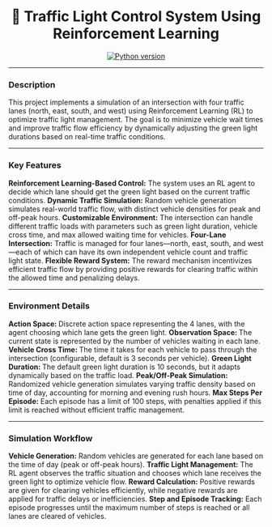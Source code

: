 <h1 align="center">🚦 Traffic Light Control System Using Reinforcement Learning</h1>

<div align="center">

[![Python version](https://img.shields.io/badge/python-3.1+-blue.svg)](https://www.python.org/downloads/)

</div>

-------------------------------------

<h3>Description</h3>
This project implements a simulation of an intersection with four traffic lanes (north, east, south, and west) using Reinforcement Learning (RL) to optimize traffic light management. The goal is to minimize vehicle wait times and improve traffic flow efficiency by dynamically adjusting the green light durations based on real-time traffic conditions.

-------------------------------------

<h3>Key Features</h3>
<b>Reinforcement Learning-Based Control:</b> The system uses an RL agent to decide which lane should get the green light based on the current traffic conditions.
<b>Dynamic Traffic Simulation:</b> Random vehicle generation simulates real-world traffic flow, with distinct vehicle densities for peak and off-peak hours.
<b>Customizable Environment:</b> The intersection can handle different traffic loads with parameters such as green light duration, vehicle cross time, and max allowed waiting time for vehicles.
<b>Four-Lane Intersection:</b> Traffic is managed for four lanes—north, east, south, and west—each of which can have its own independent vehicle count and traffic light state.
<b>Flexible Reward System:</b> The reward mechanism incentivizes efficient traffic flow by providing positive rewards for clearing traffic within the allowed time and penalizing delays.

-------------------------------------

<h3>Environment Details</h3>
<b>Action Space: </b>Discrete action space representing the 4 lanes, with the agent choosing which lane gets the green light.
<b>Observation Space: </b>The current state is represented by the number of vehicles waiting in each lane.
<b>Vehicle Cross Time: </b>The time it takes for each vehicle to pass through the intersection (configurable, default is 3 seconds per vehicle).
<b>Green Light Duration: </b>The default green light duration is 10 seconds, but it adapts dynamically based on the traffic load.
<b>Peak/Off-Peak Simulation: </b>Randomized vehicle generation simulates varying traffic density based on time of day, accounting for morning and evening rush hours.
<b>Max Steps Per Episode:</b> Each episode has a limit of 100 steps, with penalties applied if this limit is reached without efficient traffic management.

-------------------------------------

<h3>Simulation Workflow</h3>
<b>Vehicle Generation:</b> Random vehicles are generated for each lane based on the time of day (peak or off-peak hours).
<b>Traffic Light Management:</b> The RL agent observes the traffic situation and chooses which lane receives the green light to optimize vehicle flow.
<b>Reward Calculation:</b> Positive rewards are given for clearing vehicles efficiently, while negative rewards are applied for traffic delays or inefficiencies.
<b>Step and Episode Tracking:</b> Each episode progresses until the maximum number of steps is reached or all lanes are cleared of vehicles.
